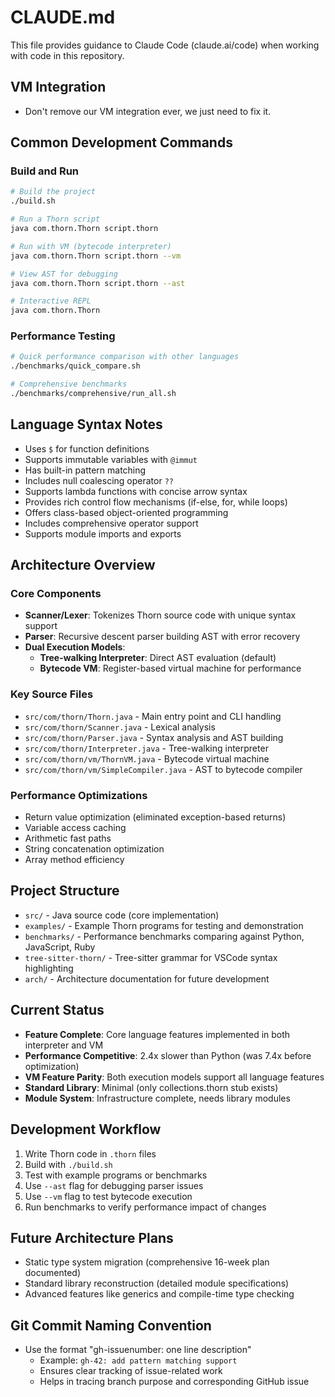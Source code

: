 # CLAUDE.md

This file provides guidance to Claude Code (claude.ai/code) when working with code in this repository.

## VM Integration
- Don't remove our VM integration ever, we just need to fix it.

## Common Development Commands

### Build and Run
```bash
# Build the project
./build.sh

# Run a Thorn script
java com.thorn.Thorn script.thorn

# Run with VM (bytecode interpreter)
java com.thorn.Thorn script.thorn --vm

# View AST for debugging
java com.thorn.Thorn script.thorn --ast

# Interactive REPL
java com.thorn.Thorn
```

### Performance Testing
```bash
# Quick performance comparison with other languages
./benchmarks/quick_compare.sh

# Comprehensive benchmarks
./benchmarks/comprehensive/run_all.sh
```

## Language Syntax Notes
- Uses `$` for function definitions
- Supports immutable variables with `@immut`
- Has built-in pattern matching
- Includes null coalescing operator `??`
- Supports lambda functions with concise arrow syntax
- Provides rich control flow mechanisms (if-else, for, while loops)
- Offers class-based object-oriented programming
- Includes comprehensive operator support
- Supports module imports and exports

## Architecture Overview

### Core Components
- **Scanner/Lexer**: Tokenizes Thorn source code with unique syntax support
- **Parser**: Recursive descent parser building AST with error recovery
- **Dual Execution Models**:
  - **Tree-walking Interpreter**: Direct AST evaluation (default)
  - **Bytecode VM**: Register-based virtual machine for performance

### Key Source Files
- `src/com/thorn/Thorn.java` - Main entry point and CLI handling
- `src/com/thorn/Scanner.java` - Lexical analysis
- `src/com/thorn/Parser.java` - Syntax analysis and AST building
- `src/com/thorn/Interpreter.java` - Tree-walking interpreter
- `src/com/thorn/vm/ThornVM.java` - Bytecode virtual machine
- `src/com/thorn/vm/SimpleCompiler.java` - AST to bytecode compiler

### Performance Optimizations
- Return value optimization (eliminated exception-based returns)
- Variable access caching
- Arithmetic fast paths
- String concatenation optimization
- Array method efficiency

## Project Structure
- `src/` - Java source code (core implementation)
- `examples/` - Example Thorn programs for testing and demonstration
- `benchmarks/` - Performance benchmarks comparing against Python, JavaScript, Ruby
- `tree-sitter-thorn/` - Tree-sitter grammar for VSCode syntax highlighting
- `arch/` - Architecture documentation for future development

## Current Status
- **Feature Complete**: Core language features implemented in both interpreter and VM
- **Performance Competitive**: 2.4x slower than Python (was 7.4x before optimization)
- **VM Feature Parity**: Both execution models support all language features
- **Standard Library**: Minimal (only collections.thorn stub exists)
- **Module System**: Infrastructure complete, needs library modules

## Development Workflow
1. Write Thorn code in `.thorn` files
2. Build with `./build.sh`
3. Test with example programs or benchmarks
4. Use `--ast` flag for debugging parser issues
5. Use `--vm` flag to test bytecode execution
6. Run benchmarks to verify performance impact of changes

## Future Architecture Plans
- Static type system migration (comprehensive 16-week plan documented)
- Standard library reconstruction (detailed module specifications)
- Advanced features like generics and compile-time type checking

## Git Commit Naming Convention
- Use the format "gh-issuenumber: one line description"
  - Example: `gh-42: add pattern matching support`
  - Ensures clear tracking of issue-related work
  - Helps in tracing branch purpose and corresponding GitHub issue
  